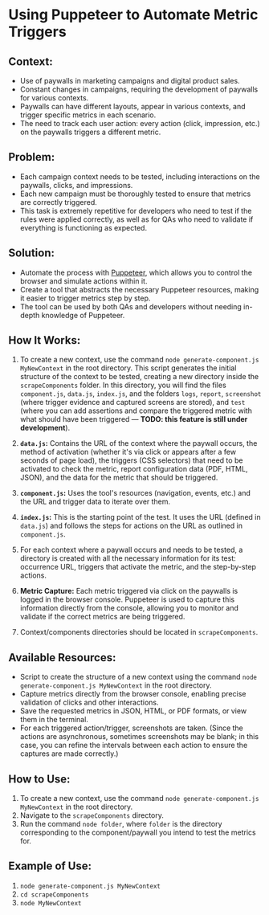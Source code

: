 # Using Puppeteer to Automate Metric Triggers

## Context:
- Use of paywalls in marketing campaigns and digital product sales.
- Constant changes in campaigns, requiring the development of paywalls for various contexts.
- Paywalls can have different layouts, appear in various contexts, and trigger specific metrics in each scenario.
- The need to track each user action: every action (click, impression, etc.) on the paywalls triggers a different metric.

## Problem:
- Each campaign context needs to be tested, including interactions on the paywalls, clicks, and impressions.
- Each new campaign must be thoroughly tested to ensure that metrics are correctly triggered.
- This task is extremely repetitive for developers who need to test if the rules were applied correctly, as well as for QAs who need to validate if everything is functioning as expected.

## Solution:
- Automate the process with [Puppeteer](https://pptr.dev/), which allows you to control the browser and simulate actions within it.
- Create a tool that abstracts the necessary Puppeteer resources, making it easier to trigger metrics step by step.
- The tool can be used by both QAs and developers without needing in-depth knowledge of Puppeteer.

## How It Works:
1. To create a new context, use the command `node generate-component.js MyNewContext` in the root directory. This script generates the initial structure of the context to be tested, creating a new directory inside the `scrapeComponents` folder. In this directory, you will find the files `component.js`, `data.js`, `index.js`, and the folders `logs`, `report`, `screenshot` (where trigger evidence and captured screens are stored), and `test` (where you can add assertions and compare the triggered metric with what should have been triggered — **TODO: this feature is still under development**).

2. **`data.js`:** Contains the URL of the context where the paywall occurs, the method of activation (whether it's via click or appears after a few seconds of page load), the triggers (CSS selectors) that need to be activated to check the metric, report configuration data (PDF, HTML, JSON), and the data for the metric that should be triggered.

3. **`component.js`:** Uses the tool's resources (navigation, events, etc.) and the URL and trigger data to iterate over them.

4. **`index.js`:** This is the starting point of the test. It uses the URL (defined in `data.js`) and follows the steps for actions on the URL as outlined in `component.js`.

5. For each context where a paywall occurs and needs to be tested, a directory is created with all the necessary information for its test: occurrence URL, triggers that activate the metric, and the step-by-step actions.

6. **Metric Capture:** Each metric triggered via click on the paywalls is logged in the browser console. Puppeteer is used to capture this information directly from the console, allowing you to monitor and validate if the correct metrics are being triggered.

7. Context/components directories should be located in `scrapeComponents`.

## Available Resources:
- Script to create the structure of a new context using the command `node generate-component.js MyNewContext` in the root directory.
- Capture metrics directly from the browser console, enabling precise validation of clicks and other interactions.
- Save the requested metrics in JSON, HTML, or PDF formats, or view them in the terminal.
- For each triggered action/trigger, screenshots are taken. (Since the actions are asynchronous, sometimes screenshots may be blank; in this case, you can refine the intervals between each action to ensure the captures are made correctly.)

## How to Use:
1. To create a new context, use the command `node generate-component.js MyNewContext` in the root directory.
2. Navigate to the `scrapeComponents` directory.
3. Run the command `node folder`, where `folder` is the directory corresponding to the component/paywall you intend to test the metrics for.

## Example of Use:
1. `node generate-component.js MyNewContext`
2. `cd scrapeComponents`
3. `node MyNewContext`
